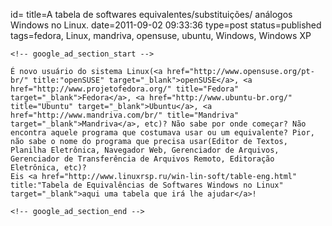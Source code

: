 id=
title=A tabela de softwares equivalentes/substituições/ análogos Windows no Linux.
date=2011-09-02 09:33:36
type=post
status=published
tags=fedora, Linux, mandriva, opensuse, ubuntu, Windows, Windows XP
~~~~~~
<!-- google_ad_section_start -->

É novo usuário do sistema Linux(<a href="http://www.opensuse.org/pt-br/" title:"openSUSE" target="_blank">openSUSE</a>, <a href="http://www.projetofedora.org/" title="Fedora" target="_blank">Fedora</a>, <a href="http://www.ubuntu-br.org/" title="Ubuntu" target="_blank">Ubuntu</a>, <a href="http://www.mandriva.com/br/" title="Mandriva" target="_blank">Mandriva</a>, etc)? Não sabe por onde começar? Não encontra aquele programa que costumava usar ou um equivalente? Pior, não sabe o nome do programa que precisa usar(Editor de Textos, Planilha Eletrônica, Navegador Web, Gerenciador de Arquivos, Gerenciador de Transferência de Arquivos Remoto, Editoração Eletrônica, etc)?  
Eis <a href="http://www.linuxrsp.ru/win-lin-soft/table-eng.html" title:"Tabela de Equivalências de Softwares Windows no Linux" target="_blank">aqui uma tabela que irá lhe ajudar</a>!

<!-- google_ad_section_end -->